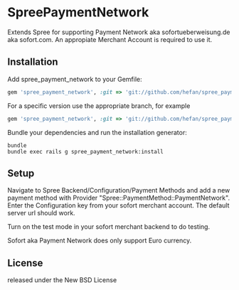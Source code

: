 SpreePaymentNetwork
===================

Extends Spree for supporting Payment Network aka sofortueberweisung.de aka sofort.com. An appropiate Merchant Account is required to use it.


Installation
------------

Add spree_payment_network to your Gemfile:

```ruby
gem 'spree_payment_network', :git => 'git://github.com/hefan/spree_payment_network.git'
```

For a specific version use the appropriate branch, for example

```ruby
gem 'spree_payment_network', :git => 'git://github.com/hefan/spree_payment_network.git', :branch => '2-2-stable'
```


Bundle your dependencies and run the installation generator:

```shell
bundle
bundle exec rails g spree_payment_network:install
```


Setup
-----

Navigate to Spree Backend/Configuration/Payment Methods and add a new payment method with Provider "Spree::PaymentMethod::PaymentNetwork".
Enter the Configuration key from your sofort merchant account. The default server url should work.

Turn on the test mode in your sofort merchant backend to do testing.

Sofort aka Payment Network does only support Euro currency.


License
-------
released under the New BSD License
